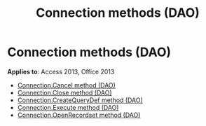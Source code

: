 ﻿---
title: Connection methods (DAO)
TOCTitle: Methods
ms:assetid: d35831c7-083e-4acd-a18b-655db57b93f0
ms:mtpsurl: https://msdn.microsoft.com/library/Dn125610(v=office.15)
ms:contentKeyID: 52074484
ms.date: 09/18/2015
mtps_version: v=office.15
---

# Connection methods (DAO)

**Applies to**: Access 2013, Office 2013

- [Connection.Cancel method (DAO)](connection-cancel-method-dao.md)
- [Connection.Close method (DAO)](connection-close-method-dao.md)
- [Connection.CreateQueryDef method (DAO)](connection-createquerydef-method-dao.md)
- [Connection.Execute method (DAO)](connection-execute-method-dao.md)
- [Connection.OpenRecordset method (DAO)](connection-openrecordset-method-dao.md)

